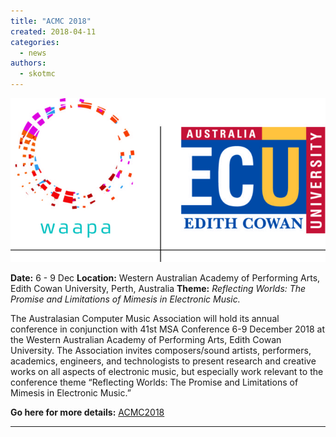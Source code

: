 ```yaml
---
title: "ACMC 2018"
created: 2018-04-11
categories: 
  - news
authors: 
  - skotmc
---
```


[![WAAPA_ECU_C](assets/images/WAAPA_ECU_co-brand.jpg)](http://computermusic.org.au/media/2018/04/WAAPA_ECU_co-brand.jpg)

**Date:** 6 - 9 Dec **Location:** Western Australian Academy of Performing Arts, Edith Cowan University, Perth, Australia **Theme:** _Reflecting Worlds: The Promise and Limitations of Mimesis in Electronic Music._

The Australasian Computer Music Association will hold its annual conference in conjunction with 41st MSA Conference 6-9 December 2018 at the Western Australian Academy of Performing Arts, Edith Cowan University. The Association invites composers/sound artists, performers, academics, engineers, and technologists to present research and creative works on all aspects of electronic music, but especially work relevant to the conference theme “Reflecting Worlds: The Promise and Limitations of Mimesis in Electronic Music.”

**Go here for more details:** [ACMC2018](https://computermusic.org.au/conferences/acmc-2018/)

* * *
